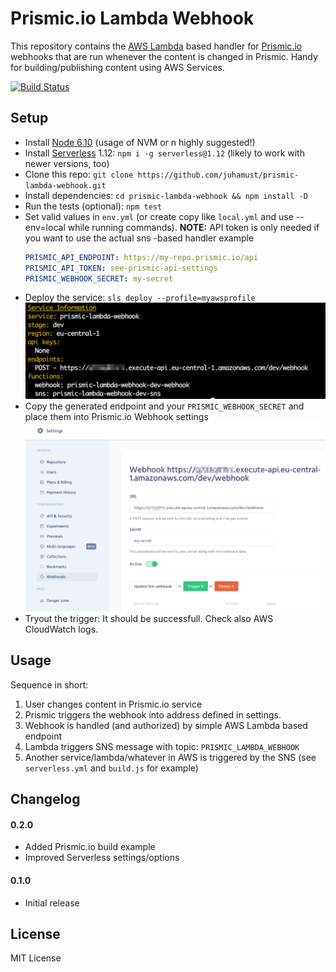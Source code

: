 # Prismic.io Lambda Webhook

This repository contains the [AWS Lambda](https://aws.amazon.com/lambda/) based handler for [Prismic.io](https://prismic.io/) webhooks that are run whenever the content is changed in Prismic. Handy for building/publishing content using AWS Services.

[![Build Status](https://travis-ci.org/juhamust/prismic-lambda-webhook.svg?branch=master)](https://travis-ci.org/juhamust/prismic-lambda-webhook)

## Setup

- Install [Node 6.10](https://nodejs.org/en/) (usage of NVM or n highly suggested!)
- Install [Serverless](https://serverless.com/) 1.12: `npm i -g serverless@1.12` (likely to work with newer versions, too)
- Clone this repo: `git clone https://github.com/juhamust/prismic-lambda-webhook.git`
- Install dependencies: `cd prismic-lambda-webhook && npm install -D`
- Run the tests (optional): `npm test`
- Set valid values in `env.yml` (or create copy like `local.yml` and use --env=local while running commands). **NOTE:** API token is only needed if you want to use the actual sns -based handler example
  ```yml
  PRISMIC_API_ENDPOINT: https://my-repo.prismic.io/api
  PRISMIC_API_TOKEN: see-prismic-api-settings
  PRISMIC_WEBHOOK_SECRET: my-secret
  ```
- Deploy the service: `sls deploy --profile=myawsprofile` ![aws webhook endpoint](https://github.com/juhamust/prismic-lambda-webhook/raw/master/aws-webhook.png "AWS webhook endpoint")
- Copy the generated endpoint and your `PRISMIC_WEBHOOK_SECRET` and place them into Prismic.io Webhook settings ![prismic webhook endpoint](https://github.com/juhamust/prismic-lambda-webhook/raw/master/prismic-webhook.png "Prismic.io webhook endpoint")
- Tryout the trigger: It should be successfull. Check also AWS CloudWatch logs.


## Usage

Sequence in short:

1. User changes content in Prismic.io service
2. Prismic triggers the webhook into address defined in settings.
3. Webhook is handled (and authorized) by simple AWS Lambda based endpoint
4. Lambda triggers SNS message with topic: `PRISMIC_LAMBDA_WEBHOOK`
5. Another service/lambda/whatever in AWS is triggered by the SNS (see `serverless.yml` and `build.js` for example)

## Changelog

#### 0.2.0

- Added Prismic.io build example
- Improved Serverless settings/options

#### 0.1.0

- Initial release

## License

MIT License